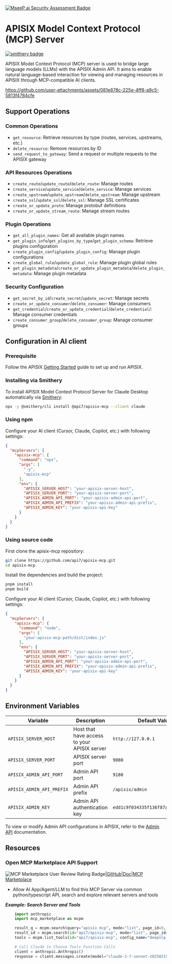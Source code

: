 [![MseeP.ai Security Assessment Badge](https://mseep.net/pr/api7-apisix-mcp-badge.png)](https://mseep.ai/app/api7-apisix-mcp)

# APISIX Model Context Protocol (MCP) Server
[![smithery badge](https://smithery.ai/badge/@api7/apisix-mcp)](https://smithery.ai/server/@api7/apisix-mcp)

APISIX Model Context Protocol (MCP) server is used to bridge large language models (LLMs) with the APISIX Admin API. It aims to enable natural language-based interaction for viewing and managing resources in APISIX through MCP-compatible AI clients.

https://github.com/user-attachments/assets/081e878c-225e-4ff8-a9c5-5813f4784cfe

## Support Operations

### Common Operations

- `get_resource`: Retrieve resources by type (routes, services, upstreams, etc.)
- `delete_resource`: Remove resources by ID
- `send_request_to_gateway`: Send a request or multiple requests to the APISIX gateway

### API Resources Operations

- `create_route`/`update_route`/`delete_route`: Manage routes
- `create_service`/`update_service`/`delete_service`: Manage services
- `create_upstream`/`update_upstream`/`delete_upstream`: Manage upstream
- `create_ssl`/`update_ssl`/`delete_ssl`: Manage SSL certificates
- `create_or_update_proto`: Manage protobuf definitions
- `create_or_update_stream_route`: Manage stream routes

### Plugin Operations

- `get_all_plugin_names`: Get all available plugin names
- `get_plugin_info`/`get_plugins_by_type`/`get_plugin_schema`: Retrieve plugins configuration
- `create_plugin_config`/`update_plugin_config`: Manage plugin configurations
- `create_global_rule`/`update_global_rule`: Manage plugin global rules
- `get_plugin_metadata`/`create_or_update_plugin_metadata`/`delete_plugin_metadata`: Manage plugin metadata

### Security Configuration

- `get_secret_by_id`/`create_secret`/`update_secret`: Manage secrets
- `create_or_update_consumer`/`delete_consumer`: Manage consumers
- `get_credential`/`create_or_update_credential`/`delete_credential`/: Manage consumer credentials
- `create_consumer_group`/`delete_consumer_group`: Manage consumer groups

## Configuration in AI client

### Prerequisite

Follow the APISIX [Getting Started](https://docs.api7.ai/apisix/getting-started/) guide to set up and run APISIX.

### Installing via Smithery

To install APISIX Model Context Protocol Server for Claude Desktop automatically via [Smithery](https://smithery.ai/server/@api7/apisix-mcp):

```bash
npx -y @smithery/cli install @api7/apisix-mcp --client claude
```

### Using npm

Configure your AI client (Cursor, Claude, Copilot, etc.) with following settings:

```json
{
  "mcpServers": {
    "apisix-mcp": {
      "command": "npx",
      "args": [
        "-y",
        "apisix-mcp"
      ],
      "env": {
        "APISIX_SERVER_HOST": "your-apisix-server-host",
        "APISIX_SERVER_PORT": "your-apisix-server-port",
        "APISIX_ADMIN_API_PORT": "your-apisix-admin-api-port",
        "APISIX_ADMIN_API_PREFIX": "your-apisix-admin-api-prefix",
        "APISIX_ADMIN_KEY": "your-apisix-api-key"
      }
    }
  }
}
```

### Using source code

First clone the apisix-mcp repository:

```bash
git clone https://github.com/api7/apisix-mcp.git
cd apisix-mcp
```

Install the dependencies and build the project:

```bash
pnpm install
pnpm build
```

Configure your AI client (Cursor, Claude, Copilot, etc.) with following settings:

```json
{
  "mcpServers": {
    "apisix-mcp": {
      "command": "node",
      "args": [
        "your-apisix-mcp-path/dist/index.js"
      ],
      "env": {
        "APISIX_SERVER_HOST": "your-apisix-server-host",
        "APISIX_SERVER_PORT": "your-apisix-server-port",
        "APISIX_ADMIN_API_PORT": "your-apisix-admin-api-port",
        "APISIX_ADMIN_API_PREFIX": "your-apisix-admin-api-prefix",
        "APISIX_ADMIN_KEY": "your-apisix-api-key"
      }
    }
  }
}
```

## Environment Variables

| Variable                  | Description                                 | Default Value                      |
| ------------------------- | ------------------------------------------- | ---------------------------------- |
| `APISIX_SERVER_HOST`      | Host that have access to your APISIX server | `http://127.0.0.1`                 |
| `APISIX_SERVER_PORT`      | APISIX server port                          | `9080`                             |
| `APISIX_ADMIN_API_PORT`   | Admin API port                              | `9180`                             |
| `APISIX_ADMIN_API_PREFIX` | Admin API prefix                            | `/apisix/admin`                    |
| `APISIX_ADMIN_KEY`        | Admin API authentication key                | `edd1c9f034335f136f87ad84b625c8f1` |

To view or modify Admin API configurations in APISIX, refer to the [Admin API](https://apisix.apache.org/docs/apisix/admin-api) documentation.


## Resources 

### Open MCP Marketplace API Support 
![MCP Marketplace User Review Rating Badge](http://www.deepnlp.org/api/marketplace/svg?api7/apisix-mcp)|[GitHub](https://github.com/AI-Agent-Hub/mcp-marketplace)|[Doc](http://www.deepnlp.org/doc/mcp_marketplace)|[MCP Marketplace](http://www.deepnlp.org/store/ai-agent/mcp-server)
- Allow AI App/Agent/LLM to find this MCP Server via common python/typescript API, search and explore relevant servers and tools

***Example: Search Server and Tools***
```python
    import anthropic
    import mcp_marketplace as mcpm

    result_q = mcpm.search(query="apisix mcp", mode="list", page_id=0, count_per_page=100, config_name="deepnlp") # search server by category choose various endpoint
    result_id = mcpm.search(id="api7/apisix-mcp", mode="list", page_id=0, count_per_page=100, config_name="deepnlp")      # search server by id choose various endpoint 
    tools = mcpm.list_tools(id="api7/apisix-mcp", config_name="deepnlp_tool")

    # Call Claude to Choose Tools Function Calls 
    client = anthropic.Anthropic()
    response = client.messages.create(model="claude-3-7-sonnet-20250219", max_tokens=1024, tools=tools, messages=[])
```


